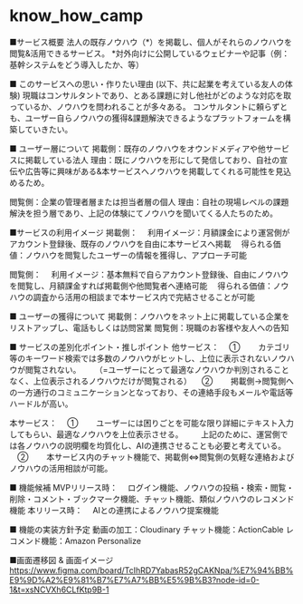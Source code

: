 # know_how_camp

■サービス概要
法人の既存ノウハウ（*）を掲載し、個人がそれらのノウハウを閲覧&活用できるサービス。
*対外向けに公開しているウェビナーや記事（例：基幹システムをどう導入したか、等）

■ このサービスへの思い・作りたい理由
(以下、共に起業を考えている友人の体験)
現職はコンサルタントであり、とある課題に対し他社がどのような対応を取っているか、ノウハウを問われることが多々ある。
コンサルタントに頼らずとも、ユーザー自らノウハウの獲得&課題解決できるようなプラットフォームを構築していきたい。

■ ユーザー層について
掲載側：既存のノウハウをオウンドメディアや他サービスに掲載している法人
理由：既にノウハウを形にして発信しており、自社の宣伝や広告等に興味がある&本サービスへノウハウを掲載してくれる可能性を見込めるため。

閲覧側：企業の管理者層または担当者層の個人
理由：自社の現場レベルの課題解決を担う層であり、上記の体験にてノウハウを聞いてくる人たちのため。

■サービスの利用イメージ
掲載側：
　利用イメージ：月額課金により運営側がアカウント登録後、既存のノウハウを自由に本サービスへ掲載
　得られる価値：ノウハウを閲覧したユーザーの情報を獲得し、アプローチ可能

閲覧側：
　利用イメージ：基本無料で自らアカウント登録後、自由にノウハウを閲覧し、月額課金すれば掲載側や他閲覧者へ連絡可能
　得られる価値：ノウハウの調査から活用の相談まで本サービス内で完結させることが可能

■ ユーザーの獲得について
掲載側：ノウハウをネット上に掲載している企業をリストアップし、電話もしくは訪問営業
閲覧側：現職のお客様や友人への告知

■ サービスの差別化ポイント・推しポイント
他サービス：
　①
　　カテゴリ等のキーワード検索では多数のノウハウがヒットし、上位に表示されないノウハウが閲覧されない。
　　（=ユーザーにとって最適なノウハウか判別されることなく、上位表示されるノウハウだけが閲覧される）
　②
　　掲載側→閲覧側への一方通行のコミュニケーションとなっており、その連絡手段もメールや電話等ハードルが高い。

本サービス：
　①
　　ユーザーには困りごとを可能な限り詳細にテキスト入力してもらい、最適なノウハウを上位表示させる。
　　上記のために、運営側では各ノウハウの説明欄を均質化し、AIの連携させることも必要と考えている。
　②
　　本サービス内のチャット機能で、掲載側⇔閲覧側の気軽な連絡およびノウハウの活用相談が可能。

■ 機能候補
MVPリリース時：
　ログイン機能、ノウハウの投稿・検索・閲覧・削除・コメント・ブックマーク機能、チャット機能、類似ノウハウのレコメンド機能
本リリース時：
　AIとの連携によるノウハウ提案機能

■ 機能の実装方針予定
動画の加工：Cloudinary
チャット機能：ActionCable
レコメンド機能：Amazon Personalize

■画面遷移図 & 画面イメージ
https://www.figma.com/board/TcIhRD7YabasR52gCAKNpa/%E7%94%BB%E9%9D%A2%E9%81%B7%E7%A7%BB%E5%9B%B3?node-id=0-1&t=xsNCVXh6CLfKtp9B-1